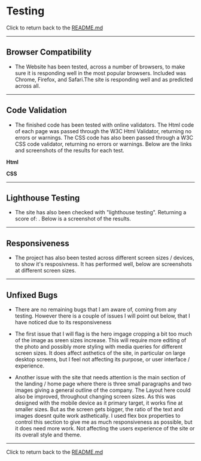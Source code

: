 
# Testing

Click to return back to the [README.md](README.md)

***

## Browser Compatibility
- The Website has been tested, across a number of browsers, to make sure it is responding well in the most popular browsers.
Included was Chrome, Firefox, and Safari.The site is responding well and as predicted across all.

***

## Code Validation

- The finished code has been tested with online validators. 
The Html code of each page was passed through the W3C Html Validator, returning no errors or warnings.
The CSS code has also been passed through a W3C CSS code validator, returning no errors or warnings. 
Below are the links and screenshots of the results for each test.

__Html__

__CSS__
   

***

## Lighthouse Testing

- The site has also been checked with "lighthouse testing". Returning a score of:    . Below is a screenshot of the results.

***

## Responsiveness

- The project has also been tested across different screen sizes / devices, to show it's resposivness. It has performed well, below are screenshots at different screen sizes.

***

## Unfixed Bugs

- There are no remaining bugs that I am aware of, coming from any testing. However there is a couple of issues I will point out below, that I have noticed due to its responsiveness


 - The first issue that I will flag is the hero imgage cropping a bit too much of the image as sreen sizes increase. This will require more editing of the photo and possibly more styling with media queries for different screen sizes. It does affect asthetics of the site, in particular on large desktop screens, but I feel not affecting its purpose, or user interface / experience.

 - Another issue with the site that needs attention is the main section of the landing / home page where there is three small paragraphs and two images giving a general outline of the company. The Layout here could also be improved, throughout changing screen sizes. As this was designed with the mobile device as it primary target, it works fine at smaller sizes. But as the screen gets bigger, the ratio of the text and images doesnt quite work asthetically. I used flex box properties to control this section to give me as much responsiveness as possible, but it does need more work. Not affecting the users experience of the site or its overall style and theme. 

*** 
    
Click to return back to the [README.md](README.md)
